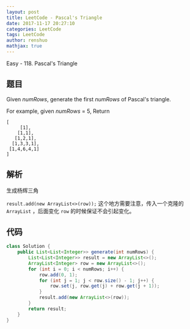 ```yaml
---
layout: post
title: LeetCode - Pascal's Triangle
date: 2017-11-17 20:27:10
categories: LeetCode
tags: LeetCode
author: renshuo
mathjax: true
---
```


Easy - 118. Pascal's Triangle

<!--more-->

## 题目

Given *numRows*, generate the first *numRows* of Pascal's triangle.

For example, given *numRows* = 5,
Return

```
[
     [1],
    [1,1],
   [1,2,1],
  [1,3,3,1],
 [1,4,6,4,1]
]
```

## 解析

生成杨辉三角

`result.add(new ArrayList<>(row));` 这个地方需要注意，传入一个克隆的 `ArrayList` ，后面变化 `row` 的时候保证不会引起变化。

## 代码

``` java
class Solution {
    public List<List<Integer>> generate(int numRows) {
        List<List<Integer>> result = new ArrayList<>();
        ArrayList<Integer> row = new ArrayList<>();
        for (int i = 0; i < numRows; i++) {
            row.add(0, 1);
            for (int j = 1; j < row.size() - 1; j++) {
                row.set(j, row.get(j) + row.get(j + 1));
            }
            result.add(new ArrayList<>(row));
        }
        return result;
    }
}
```
